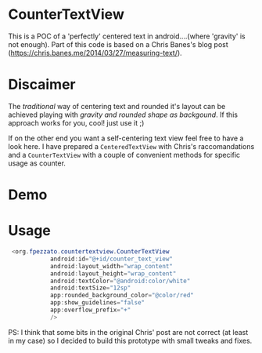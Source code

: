 # CounterTextView
This is a POC of a 'perfectly' centered text in android....(where 'gravity' is not enough).
Part of this code is based on a Chris Banes's blog post (https://chris.banes.me/2014/03/27/measuring-text/).

# Discaimer
The *traditional* way of centering text and rounded it's layout can be achieved playing with *gravity and rounded shape as backgound*. If this approach works for you, cool! just use it ;)

If on the other end you want a self-centering text view feel free to have a look here.
I have prepared a ```CenteredTextView``` with Chris's raccomandations and a ```CounterTextView``` with a couple of convenient methods for specific usage as counter.

# Demo

# Usage
```java
 <org.fpezzato.countertextview.CounterTextView
            android:id="@+id/counter_text_view"
            android:layout_width="wrap_content"
            android:layout_height="wrap_content"
            android:textColor="@android:color/white"
            android:textSize="12sp"
            app:rounded_background_color="@color/red"
            app:show_guidelines="false"
            app:overflow_prefix="+"
            />
```

PS: I think that some  bits in the original Chris' post are not correct (at least in my case) so I decided to build this prototype with small tweaks and fixes.

